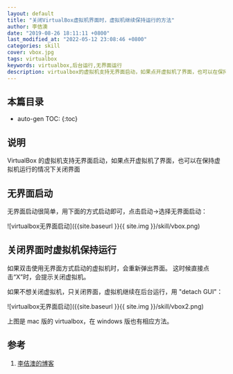 ```yaml
---
layout: default
title: "关闭VirtualBox虚拟机界面时，虚拟机继续保持运行的方法"
author: 李佶澳
date: "2019-08-26 18:11:11 +0800"
last_modified_at: "2022-05-12 23:08:46 +0800"
categories: skill
cover: vbox.jpg
tags: virtualbox
keywords: virtualbox,后台运行,无界面运行
description: virtualbox的虚拟机支持无界面启动，如果点开虚拟机了界面，也可以在保持虚拟机运行的情况下关闭界面
---
```


## 本篇目录

* auto-gen TOC:
{:toc}

## 说明

VirtualBox 的虚拟机支持无界面启动，如果点开虚拟机了界面，也可以在保持虚拟机运行的情况下关闭界面

## 无界面启动

无界面启动很简单，用下面的方式启动即可，点击启动->选择无界面启动：

![virtualbox无界面启动]({{site.baseurl }}{{ site.img }}/skill/vbox.png)

## 关闭界面时虚拟机保持运行

如果双击使用无界面方式启动的虚拟机时，会重新弹出界面。 这时候直接点击“X”时，会提示关闭虚拟机。

如果不想关闭虚拟机，只关闭界面，虚拟机继续在后台运行，用 "detach GUI"：

![virtualbox无界面启动]({{site.baseurl }}{{ site.img }}/skill/vbox2.png)

上图是 mac 版的 virtualbox，在 windows 版也有相应方法。

## 参考

1. [李佶澳的博客][1]

[1]: https://www.lijiaocn.com "李佶澳的博客"
